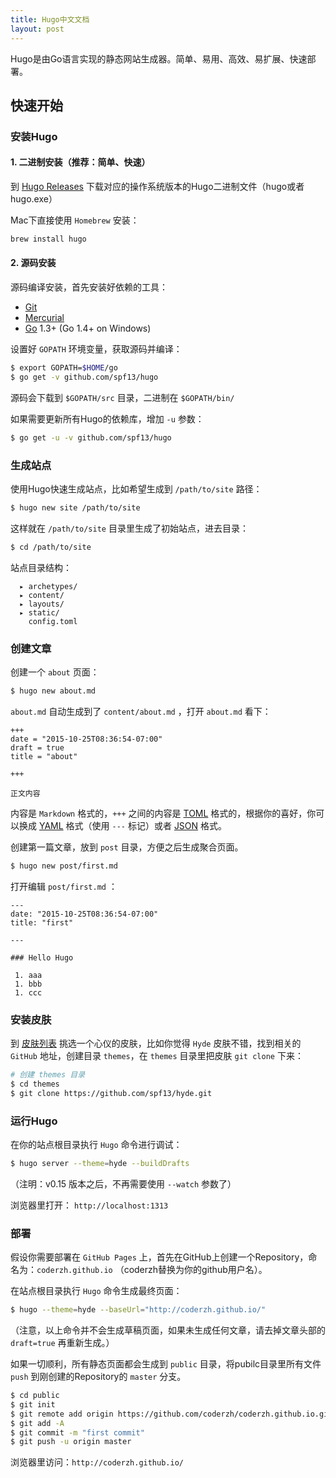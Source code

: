```yaml
---
title: Hugo中文文档
layout: post
---
```


Hugo是由Go语言实现的静态网站生成器。简单、易用、高效、易扩展、快速部署。

## 快速开始

### 安装Hugo

#### 1\. 二进制安装（推荐：简单、快速）

到 [Hugo Releases](https://github.com/spf13/hugo/releases) 下载对应的操作系统版本的Hugo二进制文件（hugo或者hugo.exe）

Mac下直接使用 `Homebrew` 安装：

```bash
brew install hugo
```

#### 2\. 源码安装

源码编译安装，首先安装好依赖的工具：

- [Git](http://git-scm.com/)
- [Mercurial](http://mercurial.selenic.com/)
- [Go](http://golang.org/) 1.3+ (Go 1.4+ on Windows)

设置好 `GOPATH` 环境变量，获取源码并编译：

```bash
$ export GOPATH=$HOME/go
$ go get -v github.com/spf13/hugo
```

源码会下载到 `$GOPATH/src` 目录，二进制在 `$GOPATH/bin/`

如果需要更新所有Hugo的依赖库，增加 `-u` 参数：

```bash
$ go get -u -v github.com/spf13/hugo
```

### 生成站点

使用Hugo快速生成站点，比如希望生成到 `/path/to/site` 路径：

```bash
$ hugo new site /path/to/site
```

这样就在 `/path/to/site` 目录里生成了初始站点，进去目录：

```bash
$ cd /path/to/site
```

站点目录结构：

```
  ▸ archetypes/
  ▸ content/
  ▸ layouts/
  ▸ static/
    config.toml
```

### 创建文章

创建一个 `about` 页面：

```bash
$ hugo new about.md
```

`about.md` 自动生成到了 `content/about.md` ，打开 `about.md` 看下：

```
+++
date = "2015-10-25T08:36:54-07:00"
draft = true
title = "about"

+++

正文内容
```

内容是 `Markdown` 格式的，`+++` 之间的内容是 [TOML](https://github.com/toml-lang/toml) 格式的，根据你的喜好，你可以换成 [YAML](http://www.yaml.org/) 格式（使用 `---` 标记）或者 [JSON](http://www.json.org/) 格式。

创建第一篇文章，放到 `post` 目录，方便之后生成聚合页面。

```bash
$ hugo new post/first.md
```

打开编辑 `post/first.md` ：

```
---
date: "2015-10-25T08:36:54-07:00"
title: "first"

---

### Hello Hugo

 1. aaa
 1. bbb
 1. ccc
```

### 安装皮肤

到 [皮肤列表](https://www.gohugo.org/theme/) 挑选一个心仪的皮肤，比如你觉得 `Hyde` 皮肤不错，找到相关的 `GitHub` 地址，创建目录 `themes`，在 `themes` 目录里把皮肤 `git clone` 下来：

```bash
# 创建 themes 目录
$ cd themes
$ git clone https://github.com/spf13/hyde.git
```

### 运行Hugo

在你的站点根目录执行 `Hugo` 命令进行调试：

```bash
$ hugo server --theme=hyde --buildDrafts
```

（注明：v0.15 版本之后，不再需要使用 `--watch` 参数了）

浏览器里打开： `http://localhost:1313`

### 部署

假设你需要部署在 `GitHub Pages` 上，首先在GitHub上创建一个Repository，命名为：`coderzh.github.io` （coderzh替换为你的github用户名）。

在站点根目录执行 `Hugo` 命令生成最终页面：

```bash
$ hugo --theme=hyde --baseUrl="http://coderzh.github.io/"
```

（注意，以上命令并不会生成草稿页面，如果未生成任何文章，请去掉文章头部的 `draft=true` 再重新生成。）

如果一切顺利，所有静态页面都会生成到 `public` 目录，将pubilc目录里所有文件 `push` 到刚创建的Repository的 `master` 分支。

```bash
$ cd public
$ git init
$ git remote add origin https://github.com/coderzh/coderzh.github.io.git
$ git add -A
$ git commit -m "first commit"
$ git push -u origin master
```

浏览器里访问：`http://coderzh.github.io/`

